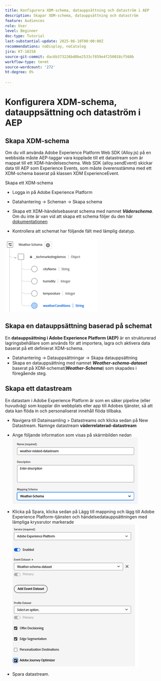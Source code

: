 ```yaml
---
title: Konfigurera XDM-schema, datauppsättning och dataström i AEP
description: Skapar XDM-schema, datauppsättning och dataström
feature: Audiences
role: User
level: Beginner
doc-type: Tutorial
last-substantial-update: 2025-06-10T00:00:00Z
recommendations: noDisplay, noCatalog
jira: KT-18258
source-git-commit: dac6b373226bd0be2533cf859e4f250018cf568b
workflow-type: tm+mt
source-wordcount: '272'
ht-degree: 0%

---
```


# Konfigurera XDM-schema, datauppsättning och dataström i AEP

## Skapa XDM-schema

Om du vill använda Adobe Experience Platform Web SDK (Alloy.js) på en webbsida måste AEP-taggar vara kopplade till ett datastream som är mappat till ett XDM-händelseschema. Web SDK (alloy.sendEvent) skickar data till AEP som Experience Events, som måste överensstämma med ett XDM-schema baserat på klassen XDM ExperienceEvent.

Skapa ett XDM-schema

* Logga in på Adobe Experience Platform
* Datahantering -> Scheman -> Skapa schema

* Skapa ett XDM-händelsebaserat schema med namnet **_Väderschema_**. Om du inte är van vid att skapa ett schema följer du den här [dokumentationen](https://experienceleague.adobe.com/en/docs/experience-platform/xdm/tutorials/create-schema-ui)


* Kontrollera att schemat har följande fält med lämplig datatyp.

![väderschema](assets/weather-schema.png)

## Skapa en datauppsättning baserad på schemat

En **datauppsättning i Adobe Experience Platform (AEP)** är en strukturerad lagringsbehållare som används för att importera, lagra och aktivera data baserat på ett definierat XDM-schema.


* Datahantering -> Datauppsättningar -> Skapa datauppsättning
* Skapa en datauppsättning med namnet **_Weather-schema-dataset_** baserat på XDM-schemat(_&#x200B;**Weather-Schema**&#x200B;_) som skapades i föregående steg.


## Skapa ett datastream

En datastam i Adobe Experience Platform är som en säker pipeline (eller huvudväg) som kopplar din webbplats eller app till Adobes tjänster, så att data kan flöda in och personaliserat innehåll flöda tillbaka.

* Navigera till Datainsamling > Datastreams och klicka sedan på New Datastream. Namnge datastream **väderrelaterad-datastream**


* Ange följande information som visas på skärmbilden nedan
  ![datastream](assets/datastream.png)
* Klicka på Spara, klicka sedan på Lägg till mappning och lägg till Adobe Experience Platform-tjänsten och händelsedatauppsättningen med lämpliga kryssrutor markerade
  ![datastream-mapping](assets/datastream-service.png)

* Spara datastream.
